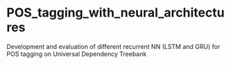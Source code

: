 # POS_tagging_with_neural_architectures
Development and evaluation of different recurrent NN (LSTM and GRU) for POS tagging on Universal Dependency Treebank
